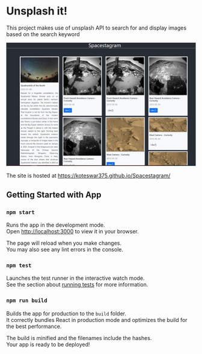 

# Unsplash it!

This project makes use of unsplash API to search for and display images based on the search keyword

![logo](https://raw.githubusercontent.com/koteswar375/Spacestagram/main/src/Spacestagram.jpg)

The site is hosted at https://koteswar375.github.io/Spacestagram/

## Getting Started with App

### `npm start`

Runs the app in the development mode.\
Open [http://localhost:3000](http://localhost:3000) to view it in your browser.

The page will reload when you make changes.\
You may also see any lint errors in the console.

### `npm test`

Launches the test runner in the interactive watch mode.\
See the section about [running tests](https://facebook.github.io/create-react-app/docs/running-tests) for more information.

### `npm run build`

Builds the app for production to the `build` folder.\
It correctly bundles React in production mode and optimizes the build for the best performance.

The build is minified and the filenames include the hashes.\
Your app is ready to be deployed!

